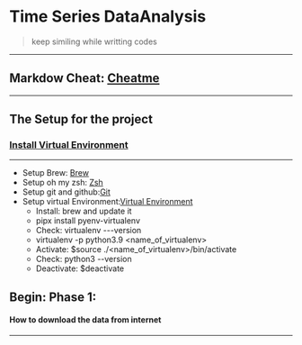 # Time Series DataAnalysis 
>keep similing while writting codes
--------------------------
## Markdow Cheat: [Cheatme](https://www.markdownguide.org/cheat-sheet/)
--------------------------

## The Setup for the project

### [Install Virtual Environment](https://virtualenv.pypa.io/en/latest/installation.html)
--------------------------
* Setup Brew: [Brew](https://brew.sh/)
* Setup oh my zsh: [Zsh](https://www.freecodecamp.org/news/how-to-configure-your-macos-terminal-with-zsh-like-a-pro-c0ab3f3c1156/)
* Setup git and github:[Git](https://git-scm.com/book/en/v2/Getting-Started-First-Time-Git-Setup)
* Setup virtual Environment:[Virtual Environment]()
    * Install:  brew and update it
    * pipx install pyenv-virtualenv 
    * Check: virtualenv ---version 
    * virtualenv -p python3.9 <name_of_virtualenv>
    * Activate: $source ./<name_of_virtualenv>/bin/activate
    * Check: python3 --version
    * Deactivate: $deactivate
    



## Begin: Phase 1: 
#### How to download the data from internet  

-------

